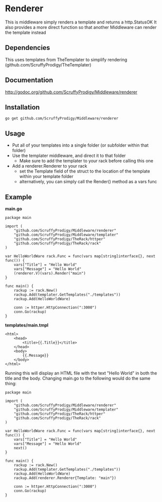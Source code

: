 #	Renderer
This is middleware simply renders a template and returns a http.StatusOK
It also provides a more direct function so that another Middleware can render the template instead

## 	Dependencies
This uses templates from TheTemplater to simplify rendering	(github.com/ScruffyProdigy/TheTemplater)

##  Documentation
http://godoc.org/github.com/ScruffyProdigy/Middleware/renderer

## 	Installation
`go get github.com/ScruffyProdigy/Middleware/renderer`

##  Usage

* Put all of your templates into a single folder (or subfolder within that folder)
* Use the templater middleware, and direct it to that folder
	* Make sure to add the templater to your rack before calling this one
* Add a renderer.Renderer to your rack
	* set the Template field of the struct to the location of the template within your template folder
	* alternatively, you can simply call the Render() method as a vars func

## 	Example

__main.go__

	package main

	import (
		"github.com/ScruffyProdigy/Middleware/renderer"
		"github.com/ScruffyProdigy/Middleware/templater"
		"github.com/ScruffyProdigy/TheRack/httper"
		"github.com/ScruffyProdigy/TheRack/rack"
	)

	var HelloWorldWare rack.Func = func(vars map[string]interface{}, next func()) {
		vars["Title"] = "Hello World"
		vars["Message"] = "Hello World"
		(renderer.V)(vars).Render("main")
	}

	func main() {
		rackup := rack.New()
		rackup.Add(templater.GetTemplates("./templates"))
		rackup.Add(HelloWorldWare)
		
		conn := httper.HttpConnection(":3000")
		conn.Go(rackup)
	}
	
	
__templates/main.tmpl__

	<html>
		<head>
			<title>{{.Title}}</title>
		</head>
		<body>
			{{.Message}}
		</body>
	</html>
	
Running this will display an HTML file with the text "Hello World" in both the title and the body.  Changing main.go to the following would do the same thing:

	package main

	import (
		"github.com/ScruffyProdigy/Middleware/renderer"
		"github.com/ScruffyProdigy/Middleware/templater"
		"github.com/ScruffyProdigy/TheRack/httper"
		"github.com/ScruffyProdigy/TheRack/rack"
	)

	var HelloWorldWare rack.Func = func(vars map[string]interface{}, next func()) {
		vars["Title"] = "Hello World"
		vars["Message"] = "Hello World"
		next()
	}

	func main() {
		rackup := rack.New()
		rackup.Add(templater.GetTemplates("./templates"))
		rackup.Add(HelloWorldWare)
		rackup.Add(renderer.Renderer{Template: "main"})

		conn := httper.HttpConnection(":3000")
		conn.Go(rackup)
	}
	